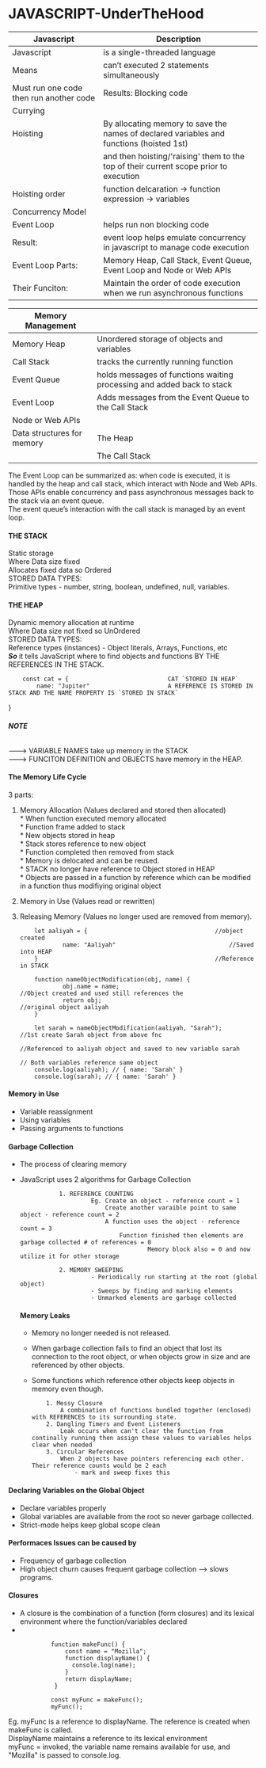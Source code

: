 # JAVASCRIPT-UnderTheHood

|Javascript| Description |
|-----|-----|
|Javascript| is a single-threaded language |
| Means |can’t executed 2 statements simultaneously|
| Must run one code then run another code| Results: Blocking code |
|Currying||
|Hoisting| By allocating memory to save the names of declared variables and functions (hoisted 1st) |
|| and then hoisting/'raising' them to the top of their current scope prior to execution |
|Hoisting order| function delcaration -> function expression -> variables |
|Concurrency Model||
|Event Loop| helps run non blocking code|
| Result:| event loop helps emulate concurrency in javascript to manage code execution |
| Event Loop Parts: | Memory Heap, Call Stack, Event Queue, Event Loop and Node or Web APIs|
|Their Funciton: | Maintain the order of code execution when we run asynchronous functions |


|Memory Management ||
|-----|-----|
|Memory Heap| Unordered storage of objects and variables|
|Call Stack | tracks the currently running function|
|Event Queue| holds messages of functions waiting processing and added back to stack|
|Event Loop|Adds messages from the Event Queue to the Call Stack|
|Node or Web APIs||
|Data structures for memory| The Heap|
|| The Call Stack |

The Event Loop can be summarized as: when code is executed, it is handled by the heap and call stack, which interact with Node and Web APIs. <br> 
Those APIs enable concurrency and pass asynchronous messages back to the stack via an event queue. <br>
The event queue’s interaction with the call stack is managed by an event loop.<br>


#### THE STACK
Static storage<br>
Where Data size fixed<br>
Allocates fixed data so Ordered <br>
STORED DATA TYPES: <br>
Primitive types - number, string, boolean, undefined, null, variables.<br>

#### THE HEAP
Dynamic memory allocation at runtime <br>
Where Data size not fixed so UnOrdered<br>
STORED DATA TYPES:<br>
Reference types (instances) - Object literals, Arrays, Functions, etc <br>
***So*** it tells JavaScript where to find objects and functions BY THE REFERENCES IN THE STACK.<br>
        
        const cat = {                            CAT `STORED IN HEAP`
            name: "Jupiter"                      A REFERENCE IS STORED IN STACK AND THE NAME PROPERTY IS `STORED IN STACK`
}

###### ***NOTE*** 
---> VARIABLE NAMES take up memory in the STACK<BR>
---> FUNCITON DEFINITION and OBJECTS have memory in the HEAP.<BR>

#### The Memory Life Cycle
3 parts:<br>

1. Memory Allocation (Values declared and stored then allocated) <br>
           * When function executed memory allocated <br>
           * Function frame added to stack <br> 
           * New objects stored in heap <br>
           * Stack stores reference to new object <br>
           * Function completed then removed from stack <br>
           * Memory is delocated and can be reused. <br>
           * STACK no longer have reference to Object stored in HEAP <br>
           * Objects are passed in a function by reference which can be modified in a function thus modifiying original object <br>
3. Memory in Use (Values read or rewritten) <br>
4. Releasing Memory (Values no longer used are removed from memory). <br>


           let aaliyah = {                                    //object created
                   name: "Aaliyah"                                //Saved into HEAP
           }                                                  //Reference in STACK
                        
           function nameObjectModification(obj, name) {               
                   obj.name = name;                                //Object created and used still references the
                   return obj;                                     //original object aaliyah 
           }
                        
           let sarah = nameObjectModification(aaliyah, "Sarah");      //1st create Sarah object from above fnc
                                                                                   //Referenced to aaliyah object and saved to new variable sarah
                                                                                   // Both variables reference same object                  
           console.log(aaliyah); // { name: 'Sarah' }
           console.log(sarah); // { name: 'Sarah' }

#### Memory in Use

* Variable reassignment <br>
* Using variables <br>
* Passing arguments to functions <br>

#### Garbage Collection

- The process of clearing memory<br>
- JavaScript uses 2 algorithms for Garbage Collection<br>

                 1. REFERENCE COUNTING
                          Eg. Create an object - reference count = 1
                              Create another varaible point to same object - reference count = 2
                              A function uses the object - reference count = 3
                                  Function finished then elements are garbage collected # of references = 0
                                          Memory block also = 0 and now utilize it for other storage
                            
                 2. MEMORY SWEEPING
                          - Periodically run starting at the root (global object)
                          - Sweeps by finding and marking elements
                          - Unmarked elements are garbage collected

  #### Memory Leaks

  - Memory no longer needed is not released. <br>
  - When garbage collection fails to find an object that lost its connection to the root object, or when objects grow in size and are referenced by other objects.<br>
  - Some functions which reference other objects keep objects in memory even though. <br>

            1. Messy Closure
                A combination of functions bundled together (enclosed) with REFERENCES to its surrounding state.
            2. Dangling Timers and Event Listeners
                Leak occurs when can't clear the function from continally running then assign these values to variables helps clear when needed 
            3. Circular References
                When 2 objects have pointers referencing each other. Their reference counts would be 2 each
                    - mark and sweep fixes this
    
#### Declaring Variables on the Global Object

  - Declare variables properly<br>
  - Global variables are available from the root so never garbage collected.<br>
  - Strict-mode helps keep global scope clean<br>

#### Performaces Issues can be caused by 

- Frequency of garbage collection <br>
- High object churn causes frequent garbage collection --> slows programs.<br>

#### Closures
-  A closure is the combination of a function (form closures) and its lexical environment where the function/variables declared
-  
 

                function makeFunc() {
                    const name = "Mozilla";
                    function displayName() {
                      console.log(name);
                    }
                    return displayName;
                 }
                
                const myFunc = makeFunc();
                myFunc();


Eg. myFunc is a reference to displayName. The reference is created when makeFunc is called. <br>
DisplayName maintains a reference to its lexical environment <br>
myFunc = invoked, the variable name remains available for use, and "Mozilla" is passed to console.log. <br>
  
